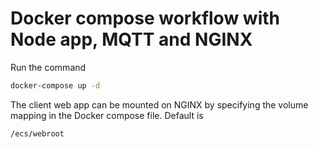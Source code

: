 # Docker compose workflow with Node app, MQTT and NGINX

Run the command 

```bash
docker-compose up -d
```

The client web app can be mounted on NGINX by specifying the volume mapping in the Docker compose file. Default is 

```bash
/ecs/webroot 
```